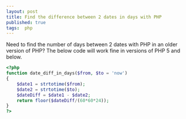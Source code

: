 ```yaml
---
layout: post
title: Find the difference between 2 dates in days with PHP
published: true
tags:  php
---
```


Need to find the number of days between 2 dates with PHP in an older version of PHP? The below code will work fine in versions of PHP 5 and below.

``` php
<?php
function date_diff_in_days($from, $to = 'now')
{
    $date1 = strtotime($from);
    $date2 = strtotime($to);
    $dateDiff = $date1 - $date2;
    return floor($dateDiff/(60*60*24));
}
?>
```